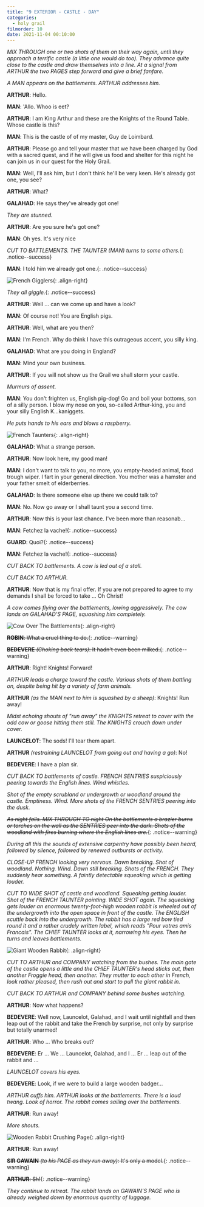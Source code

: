 ```yaml
---
title: "9 EXTERIOR - CASTLE - DAY"
categories:
  - holy grail
filmorder: 10
date: 2021-11-04 00:10:00
---
```


_MIX THROUGH one or two shots of them on their way again, until they approach a terrific castle (a little one would do too). They advance quite close to the castle and draw themselves into a line. At a signal from ARTHUR the two PAGES step forward and give a brief fanfare._

_A MAN appears on the battlements. ARTHUR addresses him._

**ARTHUR**: Hello.

**MAN**: 'Allo. Whoo is eet?

**ARTHUR**: I am King Arthur and these are the Knights of the Round Table. Whose castle is this?

**MAN**: This is the castle of of my master, Guy de Loimbard.

**ARTHUR**: Please go and tell your master that we have been charged by God with a sacred quest, and if he will give us food and shelter for this night he can join us in our quest for the Holy Grail.

**MAN**: Well, I'll ask him, but I don't think he'll be very keen. He's already got one, you see?

**ARTHUR**: What?

**GALAHAD**: He says they've already got one!

_They are stunned._

**ARTHUR**: Are you sure he's got one?

**MAN**: Oh yes. It's very nice

<span>_CUT TO BATTLEMENTS. THE TAUNTER (MAN) turns to some others._</span>{: .notice--success}

<span>**MAN**: I told him we already got one.</span>{: .notice--success}

![French Gigglers](/images/taunt5.jpg){: .align-right}

<span>_They all giggle._</span>{: .notice--success}

**ARTHUR**: Well ... can we come up and have a look?

**MAN**: Of course not! You are English pigs.

**ARTHUR**: Well, what are you then?

**MAN**: I'm French. Why do think I have this outrageous accent, you silly king.

**GALAHAD**: What are you doing in England?

**MAN**: Mind your own business.

**ARTHUR**: If you will not show us the Grail we shall storm your castle.

_Murmurs of assent._

**MAN**: You don't frighten us, English pig-dog! Go and boil your bottoms, son of a silly person. I blow my nose on you, so-called Arthur-king, you and your silly English K...kaniggets.

_He puts hands to his ears and blows a raspberry._

![French Taunters](/images/taunt1.jpg){: .align-right}

**GALAHAD**: What a strange person.

**ARTHUR**: Now look here, my good man!

**MAN**: I don't want to talk to you, no more, you empty-headed animal, food trough wiper. I fart in your general direction. You mother was a hamster and your father smelt of elderberries.

**GALAHAD**: Is there someone else up there we could talk to?

**MAN**: No. Now go away or I shall taunt you a second time.

**ARTHUR**: Now this is your last chance. I've been more than reasonab...

<span>**MAN**: Fetchez la vache!</span>{: .notice--success}

<span>**GUARD**: Quoi?</span>{: .notice--success}

<span>**MAN**: Fetchez la vache!</span>{: .notice--success}

_CUT BACK TO battlements. A cow is led out of a stall._

_CUT BACK TO ARTHUR._

**ARTHUR**: Now that is my final offer. If you are not prepared to agree to my demands I shall be forced to take ... Oh Christ!

_A cow comes flying over the battlements, lowing aggressively. The cow lands on GALAHAD'S PAGE, squashing him completely._

![Cow Over The Battlements](/images/taunt3.jpg){: .align-right}

<span>~~**ROBIN**: What a cruel thing to do.~~</span>{: .notice--warning}

<span>~~**BEDEVERE** _(Choking back tears)_: It hadn't even been milked.~~</span>{: .notice--warning}

**ARTHUR**: Right! Knights! Forward!

_ARTHUR leads a charge toward the castle. Various shots of them battling on, despite being hit by a variety of farm animals._

**ARTHUR** _(as the MAN next to him is squashed by a sheep)_: Knights! Run away!

_Midst echoing shouts of "run away" the KNIGHTS retreat to cover with the odd cow or goose hitting them still. The KNIGHTS crouch down under cover._

**LAUNCELOT**: The sods! I'll tear them apart.

**ARTHUR** _(restraining LAUNCELOT from going out and having a go)_: No!

**BEDEVERE**: I have a plan sir.

_CUT BACK TO battlements of castle. FRENCH SENTRIES suspiciously peering towards the English lines. Wind whistles._

_Shot of the empty scrubland or undergrowth or woodland around the castle. Emptiness. Wind. More shots of the FRENCH SENTRIES peering into the dusk._

<span>~~_As night falls. MIX THROUGH TO night On the battlements a brazier burns or torches on the wall as the SENTRIES peer into the dark. Shots of the woodland with fires burning where the English lines are._~~</span>{: .notice--warning}

_During all this the sounds of extensive carpentry have possibly been heard, followed by silence, followed by renewed outbursts or activity._

_CLOSE-UP FRENCH looking very nervous. Dawn breaking. Shot of woodland. Nothing. Wind. Dawn still breaking. Shots of the FRENCH. They suddenly hear something. A faintly detectable squeaking which is getting louder._

_CUT TO WIDE SHOT of castle and woodland. Squeaking getting louder. Shot of the FRENCH TAUNTER pointing. WIDE SHOT again. The squeaking gets louder an enormous twenty-foot-high wooden rabbit is wheeled out of the undergrowth into the open space in front of the castle. The ENGLISH scuttle back into the undergrowth. The rabbit has a large red bow tied round it and a rather crudely written label, which reads "Pour votres amis Francais". The CHIEF TAUNTER looks at it, narrowing his eyes. Then he turns and leaves battlements._

![Giant Wooden Rabbit](/images/taunt2.jpg){: .align-right}

_CUT TO ARTHUR and COMPANY watching from the bushes. The main gate of the castle opens a little and the CHIEF TAUNTER's head sticks out, then another Froggie head, then another. They mutter to each other in French, look rather pleased, then rush out and start to pull the giant rabbit in._

_CUT BACK TO ARTHUR and COMPANY behind some bushes watching._

**ARTHUR**: Now what happens?

**BEDEVERE**: Well now, Launcelot, Galahad, and I wait until nightfall and then leap out of the rabbit and take the French by surprise, not only by surprise but totally unarmed!

**ARTHUR**: Who ... Who breaks out?

**BEDEVERE**: Er ... We ... Launcelot, Galahad, and I ... Er ... leap out of the rabbit and ...

_LAUNCELOT covers his eyes._

**BEDEVERE**: Look, if we were to build a large wooden badger...

_ARTHUR cuffs him. ARTHUR looks at the battlements. There is a loud twang. Look of horror. The rabbit comes sailing over the battlements._

**ARTHUR**: Run away!

_More shouts._

![Wooden Rabbit Crushing Page](/images/taunt4.jpg){: .align-right}

**ARTHUR**: Run away!

<span>~~**SIR GAWAIN** _(to his PAGE as they run away)_: It's only a model.~~</span>{: .notice--warning}

<span>~~**ARTHUR**: Sh!~~</span>{: .notice--warning}

_They continue to retreat. The rabbit lands on GAWAIN'S PAGE who is already weighed down by enormous quantity of luggage._